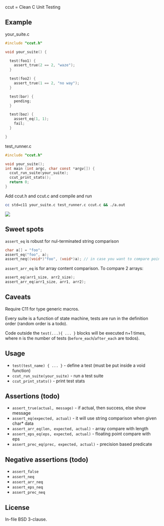 ccut = Clean C Unit Testing

## Example

your_suite.c

```c
#include "ccut.h"

void your_suite() {

  test(foo1) {
    assert_true(2 == 2, "waze");
  }

  test(foo2) {
    assert_true(1 == 2, "no way");
  }

  test(bar) {
    pending;
  }

  test(baz) {
    assert_eq(1, 1);
    fail;
  }

}
```

test_runner.c

```c
#include "ccut.h"

void your_suite();
int main (int argc, char const *argv[]) {
  ccut_run_suite(your_suite);
  ccut_print_stats();
  return 0;
}
```

Add ccut.h and ccut.c and compile and run

```sh
cc std=c11 your_suite.c test_runner.c ccut.c && ./a.out
```

![](https://raw.github.com/luikore/ccut/master/screenshot.png)

## Sweet spots

`assert_eq` is robust for nul-terminated string comparison

```c
char a[] = "foo";
assert_eq("foo", a);
assert_neq((void*)"foo", (void*)a); // in case you want to compare pointers
```

`assert_arr_eq` is for array content comparison. To compare 2 arrays:

```c
assert_eq(arr1_size, arr2_size);
assert_arr_eq(arr1_size, arr1, arr2);
```

## Caveats

Require C11 for type generic macros.

Every suite is a function of state machine, tests are run in the definition order (random order is a todo).

Code outside the `test(...){ ... }` blocks will be executed n+1 times, where n is the number of tests (`before_each`/`after_each` are todos).

## Usage

- `test(test_name) { ... }` - define a test (must be put inside a void function)
- `ccut_run_suite(your_suite)` - run a test suite
- `ccut_print_stats()` - print test stats

## Assertions (todo)

- `assert_true(actual, message)` - if actual, then success, else show message
- `assert_eq(expected, actual)` - it will use string comparison when given char* data
- `assert_arr_eq(len, expected, actual)` - array compare with length
- `assert_eps_eq(eps, expected, actual)` - floating point compare with eps
- `assert_prec_eq(prec, expected, actual)` - precision based predicate

## Negative assertions (todo)

- `assert_false`
- `assert_neq`
- `assert_arr_neq`
- `assert_eps_neq`
- `assert_prec_neq`

## License

In-file BSD 3-clause.
